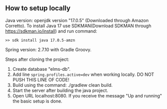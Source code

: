 
## How to setup locally

Java version: openjdk version "17.0.5" (Downloaded through Amazon Corretto). To install Java 17 use SDKMAN(Download SDKMAN through https://sdkman.io/install) and run command: 
```
>> sdk install java 17.0.5-amzn
```

Spring version: 2.7.10 with Gradle Groovy.

Steps after cloning the project:

1. Create database "elms-db".
2. Add line ```spring.profiles.active=dev``` when working locally. DO NOT PUSH THIS LINE OF CODE!
3. Build using the command: ./gradlew clean build.
4. Start the server after building the java project.
5. Open URL localhost:8080. If you receive the message "Up and running" the basic setup is done.
